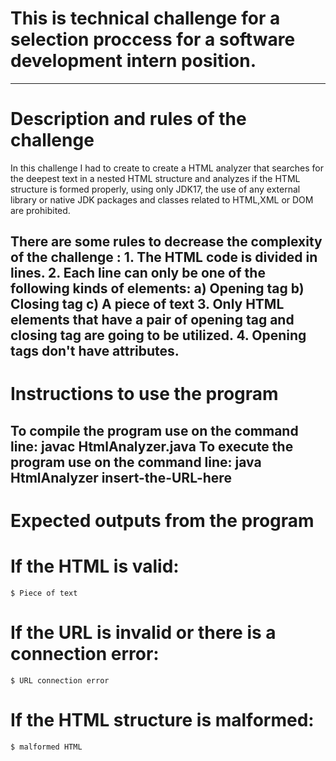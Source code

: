 # This is technical challenge for a selection proccess for a software development intern position.
---------------------------------------------------------------------------------------------------------------------------------------------------------------------------------------------------------
# Description and rules of the challenge

In this challenge I had to create to create a HTML analyzer that searches for the deepest text in a nested HTML structure and analyzes if the HTML structure is formed properly, using only JDK17,
the use of any external library or native JDK packages and classes related to HTML,XML or DOM are prohibited.

There are some rules to decrease the complexity of the challenge :
    1. The HTML code is divided in lines.
    2. Each line can only be one of the following kinds of elements:
        a) Opening tag 
        b) Closing tag
        c) A piece of text
    3. Only HTML elements that have a pair of opening tag and closing tag are going to be utilized.
    4. Opening tags don't have attributes.
---------------------------------------------------------------------------------------------------------------------------------------------------------------------------------------------------------
# Instructions to use the program
To compile the program use on the command line: javac HtmlAnalyzer.java
To execute the program use on the command line: java HtmlAnalyzer insert-the-URL-here
---------------------------------------------------------------------------------------------------------------------------------------------------------------------------------------------------------
# Expected outputs from the program
  # If the HTML is valid:
    $ Piece of text
  # If the URL is invalid or there is a connection error:
    $ URL connection error
  # If the HTML structure is malformed:
    $ malformed HTML
